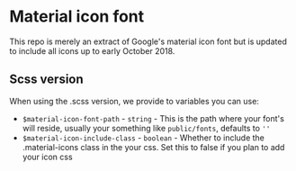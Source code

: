 # Material icon font

This repo is merely an extract of Google's material icon font but is updated to include all icons up to early October 2018.


## Scss version
When using the .scss version, we provide to variables you can use:

- `$material-icon-font-path` - `string` - This is the path where your font's will reside, usually your something like `public/fonts`, defaults to `''`
- `$material-icon-include-class` - `boolean` - Whether to include the .material-icons class in the your css. Set this to false if you plan to add your icon css
